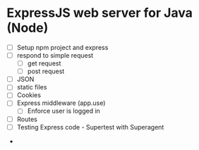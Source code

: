ExpressJS  web server for Java (Node)
=====================================

* [ ] Setup npm project and express
* [ ] respond to simple request
  * [ ] get request
  * [ ] post request
* [ ] JSON
* [ ] static files
* [ ] Cookies
* [ ] Express middleware (app.use)
  * [ ] Enforce user is logged in
* [ ] Routes
* [ ] Testing Express code - Supertest with Superagent
* 
